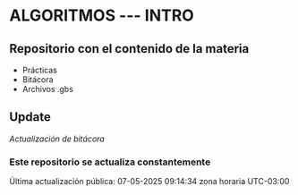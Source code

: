 # ALGORITMOS --- INTRO

## Repositorio con el contenido de la materia

- Prácticas
- Bitácora
- Archivos .gbs

## Update
*Actualización de bitácora*

### Este repositorio se actualiza constantemente


Última actualización pública: 07-05-2025 09:14:34 zona horaria UTC-03:00
